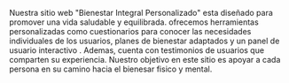 Nuestra sitio web "Bienestar Integral Personalizado" esta diseñado para promover una vida saludable y equilibrada. ofrecemos herramientas personalizadas como cuestionarios para conocer las necesidades individuales de los usuarios, planes de bienestar adaptados y un panel de usuario interactivo . Ademas, cuenta con testimonios de usuarios que comparten su experiencia. Nuestro objetivo en este sitio es apoyar a cada persona en su camino hacia el bienesar fisico y mental.
